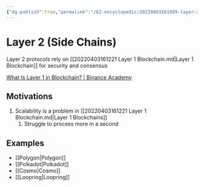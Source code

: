 ```yaml
---
{"dg-publish":true,"permalink":"/62-encyclopedic/20220403161909-layer-2/","dgHomeLink":true,"dgPassFrontmatter":false}
---
```



# Layer 2 (Side Chains)

Layer 2 protocols rely on [[20220403161221 Layer 1 Blockchain.md|Layer 1 Blockchain]] for security and consensus

[What Is Layer 1 in Blockchain? | Binance Academy](https://academy.binance.com/en/articles/what-is-layer-1-in-blockchain)

## Motivations

1. Scalability is a problem in [[20220403161221 Layer 1 Blockchain.md|Layer 1 Blockchains]]
   1. Struggle to process more in a second

## Examples

- [[Polygon|Polygon]]
- [[Polkadot|Polkadot]]
- [[Cosmo|Cosmo]]
- [[Loopring|Loopring]]
